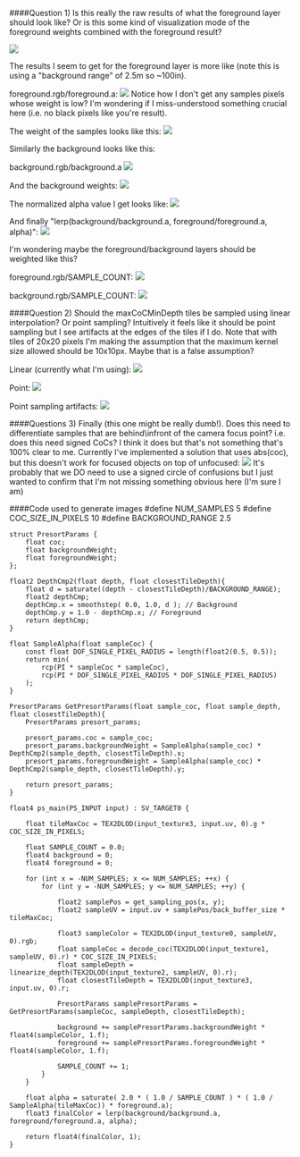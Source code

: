 ####Question 1)
Is this really the raw results of what the foreground layer should look like? Or is this some kind of visualization mode of the foreground weights combined with the foreground result?

![](https://github.com/greje656/Questions/blob/master/images/foreground-original.png)

The results I seem to get for the foreground layer is more like (note this is using a "background range" of 2.5m so ~100in).

foreground.rgb/foreground.a:
![](https://github.com/greje656/Questions/blob/master/images/foreground.jpg)
Notice how I don't get any samples pixels whose weight is low? I'm wondering if I miss-understood something crucial here (i.e. no black pixels like you're result). 

The weight of the samples looks like this:
![](https://github.com/greje656/Questions/blob/master/images/foreground-weights.jpg)

Similarly the background looks like this:

background.rgb/background.a
![](https://github.com/greje656/Questions/blob/master/images/background.jpg)

And the background weights:
![](https://github.com/greje656/Questions/blob/master/images/background-weights.jpg)

The normalized alpha value I get looks like:
![](https://github.com/greje656/Questions/blob/master/images/alpha.jpg)

And finally "lerp(background/background.a, foreground/foreground.a, alpha)":
![](https://github.com/greje656/Questions/blob/master/images/results.jpg)

I'm wondering maybe the foreground/background layers should be weighted like this?

foreground.rgb/SAMPLE_COUNT:
![](https://github.com/greje656/Questions/blob/master/images/foreground2.jpg)

background.rgb/SAMPLE_COUNT:
![](https://github.com/greje656/Questions/blob/master/images/foreground2.jpg)

####Question 2)
Should the maxCoCMinDepth tiles be sampled using linear interpolation? Or point sampling? Intuitively it feels like it should be point sampling but I see artifacts at the edges of the tiles if I do. Note that with tiles of 20x20 pixels I'm making the assumption that the maximum kernel size allowed should be 10x10px. Maybe that is a false assumption?

Linear (currently what I'm using):
![](https://github.com/greje656/Questions/blob/master/images/tile-min-depth-linear.jpg)

Point:
![](https://github.com/greje656/Questions/blob/master/images/tile-min-depth-point.jpg)

Point sampling artifacts:
![](https://github.com/greje656/Questions/blob/master/images/artifacts.jpg)

####Questions 3)
Finally (this one might be really dumb!). Does this need to differentiate samples that are behind\infront of the camera focus point? i.e. does this need signed CoCs? I think it does but that's not something that's 100% clear to me. Currently I've implemented a solution that uses abs(coc), but this doesn't work for focused objects on top of unfocused:
![](https://github.com/greje656/Questions/blob/master/images/results-bad.jpg)
It's probably that we DO need to use a signed circle of confusions but I just wanted to confirm that I'm not missing something obvious here (I'm sure I am)

####Code used to generate images
	#define NUM_SAMPLES 5
	#define COC_SIZE_IN_PIXELS 10
	#define BACKGROUND_RANGE 2.5

	struct PresortParams {
		float coc;
		float backgroundWeight;
		float foregroundWeight;
	};
	
	float2 DepthCmp2(float depth, float closestTileDepth){
		float d = saturate((depth - closestTileDepth)/BACKGROUND_RANGE);
		float2 depthCmp;
		depthCmp.x = smoothstep( 0.0, 1.0, d ); // Background
		depthCmp.y = 1.0 - depthCmp.x; // Foreground
		return depthCmp;
	}
	
	float SampleAlpha(float sampleCoc) {
		const float DOF_SINGLE_PIXEL_RADIUS = length(float2(0.5, 0.5));
		return min(
			rcp(PI * sampleCoc * sampleCoc),
			rcp(PI * DOF_SINGLE_PIXEL_RADIUS * DOF_SINGLE_PIXEL_RADIUS)
		);
	}
	
	PresortParams GetPresortParams(float sample_coc, float sample_depth, float closestTileDepth){
		PresortParams presort_params;
	
		presort_params.coc = sample_coc;
		presort_params.backgroundWeight = SampleAlpha(sample_coc) * DepthCmp2(sample_depth, closestTileDepth).x;
		presort_params.foregroundWeight = SampleAlpha(sample_coc) * DepthCmp2(sample_depth, closestTileDepth).y;
	
		return presort_params;
	}
	
	float4 ps_main(PS_INPUT input) : SV_TARGET0 {
	
		float tileMaxCoc = TEX2DLOD(input_texture3, input.uv, 0).g * COC_SIZE_IN_PIXELS;
	
		float SAMPLE_COUNT = 0.0;
		float4 background = 0;
		float4 foreground = 0;
	
		for (int x = -NUM_SAMPLES; x <= NUM_SAMPLES; ++x) {
			for (int y = -NUM_SAMPLES; y <= NUM_SAMPLES; ++y) {
	
				float2 samplePos = get_sampling_pos(x, y);
				float2 sampleUV = input.uv + samplePos/back_buffer_size * tileMaxCoc;
	
				float3 sampleColor = TEX2DLOD(input_texture0, sampleUV, 0).rgb;
				float sampleCoc = decode_coc(TEX2DLOD(input_texture1, sampleUV, 0).r) * COC_SIZE_IN_PIXELS;
				float sampleDepth = linearize_depth(TEX2DLOD(input_texture2, sampleUV, 0).r);
				float closestTileDepth = TEX2DLOD(input_texture3, input.uv, 0).r;
	
				PresortParams samplePresortParams = GetPresortParams(sampleCoc, sampleDepth, closestTileDepth);
	
				background += samplePresortParams.backgroundWeight * float4(sampleColor, 1.f);
				foreground += samplePresortParams.foregroundWeight * float4(sampleColor, 1.f);
	
				SAMPLE_COUNT += 1;
			}
		}
		
		float alpha = saturate( 2.0 * ( 1.0 / SAMPLE_COUNT ) * ( 1.0 / SampleAlpha(tileMaxCoc)) * foreground.a);
		float3 finalColor = lerp(background/background.a, foreground/foreground.a, alpha);
	
		return float4(finalColor, 1);
	}